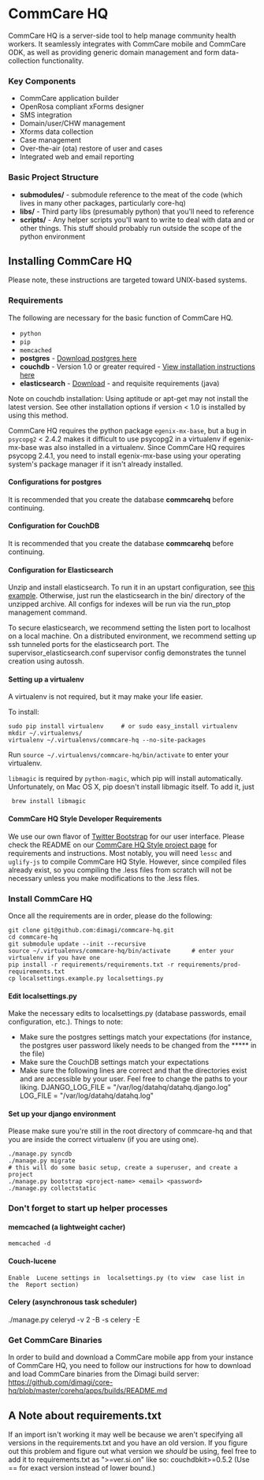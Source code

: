 CommCare HQ
===========

CommCare HQ is a server-side tool to help manage community health workers.
It seamlessly integrates with CommCare mobile and CommCare ODK, as well as
providing generic domain management and form data-collection functionality.

### Key Components

+ CommCare application builder
+ OpenRosa compliant xForms designer
+ SMS integration
+ Domain/user/CHW management
+ Xforms data collection
+ Case management
+ Over-the-air (ota) restore of user and cases
+ Integrated web and email reporting

### Basic Project Structure

+ **submodules/** - submodule reference to the meat of the code (which lives in many other packages, particularly core-hq)
+ **libs/** - Third party libs (presumably python) that you'll need to reference
+ **scripts/** - Any helper scripts you'll want to write to deal with data and or other things.  This stuff should probably run outside the scope of the python environment


Installing CommCare HQ
----------------------

Please note, these instructions are targeted toward UNIX-based systems.


### Requirements

The following are necessary for the basic function of CommCare HQ.

+ `python`
+ `pip`
+ `memcached`
+ **postgres** - [Download postgres here](http://www.enterprisedb.com/products-services-training/pgdownload)
+ **couchdb** - Version 1.0 or greater required - [View installation instructions here](http://wiki.apache.org/couchdb/Installation)
+ **elasticsearch** - [Download](http://www.elasticsearch.org/download/) - and requisite requirements (java)

Note on couchdb installation: Using aptitude or apt-get may not install the latest version. See other installation options if version < 1.0 is installed by using this method.

CommCare HQ requires the python package `egenix-mx-base`, but a bug in
`psycopg2` < 2.4.2 makes it difficult to use psycopg2 in a virtualenv if
egenix-mx-base was also installed in a virtualenv.  Since CommCare HQ requires
psycopg 2.4.1, you need to install egenix-mx-base using your operating system's
package manager if it isn't already installed.

#### Configurations for postgres

It is recommended that you create the database **commcarehq** before continuing.


#### Configuration for CouchDB

It is recommended that you create the database **commcarehq** before continuing.


#### Configuration for Elasticsearch

Unzip and install elasticsearch. To run it in an upstart configuration,
see [this example](https://gist.github.com/3961323). Otherwise, just run the elasticsearch in the
 bin/ directory of the unzipped archive.  All configs for indexes will be run via the run_ptop
 management command.

 To secure elasticsearch, we recommend setting the listen port to localhost on a local machine.
 On a distributed environment, we recommend setting up ssh tunneled ports for the elasticsearch
 port. The supervisor_elasticsearch.conf supervisor config demonstrates the tunnel creation using
  autossh.


#### Setting up a virtualenv

A virtualenv is not required, but it may make your life easier.

To install:

    sudo pip install virtualenv     # or sudo easy_install virtualenv
    mkdir ~/.virtualenvs/
    virtualenv ~/.virtualenvs/commcare-hq --no-site-packages

Run `source ~/.virtualenvs/commcare-hq/bin/activate` to enter your virtualenv.

`libmagic` is required by `python-magic`, which pip will install automatically. Unfortunately, on Mac OS X, pip doesn't install libmagic itself. To add it, just

     brew install libmagic

#### CommCare HQ Style Developer Requirements

We use our own flavor of [Twitter Bootstrap](http://twitter.github.com/bootstrap/) for our user interface.
Please check the README on our [CommCare HQ Style project page](https://github.com/dimagi/hqstyle-src) for requirements and instructions.
Most notably, you will need `lessc` and `uglify-js` to compile CommCare HQ Style. However, since compiled files already exist,
so you compiling the .less files from scratch will not be necessary unless you make modifications to the .less files.


### Install CommCare HQ

Once all the requirements are in order, please do the following:

    git clone git@github.com:dimagi/commcare-hq.git
    cd commcare-hq
    git submodule update --init --recursive
    source ~/.virtualenvs/commcare-hq/bin/activate      # enter your virtualenv if you have one
    pip install -r requirements/requirements.txt -r requirements/prod-requirements.txt
    cp localsettings.example.py localsettings.py


#### Edit localsettings.py

Make the necessary edits to localsettings.py (database passwords, email configuration, etc.).
Things to note:

+ Make sure the postgres settings match your expectations (for instance, the postgres user password likely needs to be changed from the ***** in the file)
+ Make sure the CouchDB settings match your expectations
+ Make sure the following lines are correct and that the directories exist and are accessible by your user. Feel free to change the paths to your liking.
    DJANGO_LOG_FILE = "/var/log/datahq/datahq.django.log"
    LOG_FILE = "/var/log/datahq/datahq.log"


#### Set up your django environment

Please make sure you're still in the root directory of commcare-hq and that you are inside the correct virtualenv (if you are using one).

    ./manage.py syncdb
    ./manage.py migrate
    # this will do some basic setup, create a superuser, and create a project
    ./manage.py bootstrap <project-name> <email> <password>
    ./manage.py collectstatic

### Don't forget to start up helper processes

#### memcached (a lightweight cacher)

    memcached -d

#### Couch-lucene

    Enable  Lucene settings in  localsettings.py (to view  case list in the  Report section)

#### Celery (asynchronous task scheduler)

   ./manage.py celeryd -v 2 -B -s celery -E


### Get CommCare Binaries

In order to build and download a CommCare mobile app from your instance of CommCare HQ, you need to follow
our instructions for how to download and load CommCare binaries from the Dimagi build server:
https://github.com/dimagi/core-hq/blob/master/corehq/apps/builds/README.md

A Note about requirements.txt
-----------------------------

If an import isn't working it may well be because we aren't specifying all versions in the requirements.txt and you have
an old version. If you figure out this problem and figure out what version we *should* be using, feel free to add it to
requirements.txt as ">=ver.si.on" like so:
    couchdbkit>=0.5.2
(Use == for exact version instead of lower bound.)
